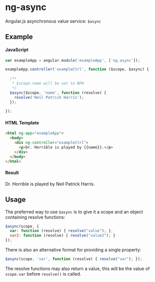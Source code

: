 ng-async
========

Angular.js asynchronous value service: `$async`

## Example

#### JavaScript

```js
var exampleApp = angular.module('exampleApp', ['ng.async']);

exampleApp.controller('exampleCtrl', function ($scope, $async) {
  
  /**
   * $scope.name will be set to NPH
   */
  $async($scope, 'name', function (resolve) {
    resolve('Neil Patrick Harris');
  });
  
});
```

#### HTML Template

```html
<html ng-app="exampleApp">
  <body>
    <div ng-controller="exampleCtrl">
      <p>Dr. Horrible is played by {{name}}.</p>
    </div>
  </body>
</html>
```

#### Result

  Dr. Horrible is played by Neil Patrick Harris.

## Usage

The preferred way to use `$async` is to give it a scope and an object containing resolve functions:

```js
$async(scope, {
  var: function (resolve) { resolve("value"); },
  var2: function (resolve) { resolve("value2"); }
});
```

There is also an alternative format for providing a single property:

```js
$async(scope, 'var', function (resolve) { resolve("var"); });
```

The resolve functions may also return a value, this will be the value of `scope.var` before `resolve()` is called.
